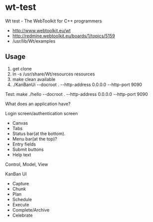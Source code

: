 wt-test
=======

Wt test - The WebToolkit for C++ programmers


* http://www.webtoolkit.eu/wt
* http://redmine.webtoolkit.eu/boards/1/topics/5159
* /usr/lib/Wt/examples


## Usage

1. get clone
2. ln -s /usr/share/Wt/resources resources
3. make clean available
4. ./KanBanUi  --docroot . --http-address 0.0.0.0 --http-port 9090


Test:
make
./hello --docroot . --http-address 0.0.0.0 --http-port 9090


What does an application have?

Login screen/authentication screen

* Canvas
* Tabs
* Status bar(at the bottom).
* Menu bar(at the top)?
* Entry fields
* Submit buttons
* Help text

Control, Model, View


KanBan UI
* Capture
* Chunk
* Plan
* Schedule
* Execute
* Complete/Archive
* Celebrate
